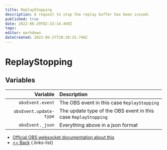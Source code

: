 ```yaml
---
title: ReplayStopping
description: A request to stop the replay buffer has been issued.
published: true
date: 2022-06-29T02:33:14.449Z
tags:
editor: markdown
dateCreated: 2022-06-27T20:10:25.740Z
---
```


# ReplayStopping

## Variables

|               Variable | Description                                                    |
| ----------------------:|:-------------------------------------------------------------- |
|       `obsEvent.event` | The OBS event in this case `ReplayStopping`                    |
| `obsEvent.update-type` | The update type of the OBS event in this case `ReplayStopping` |
|       `obsEvent._json` | Everything above in a json format                              |

* [Official OBS websocket documentation about this](https://github.com/obsproject/obs-websocket/blob/4.x-current/docs/generated/protocol.md#replaystopping)
* [<= Back](/en/Integrations/OBS/Events)
{.links-list}